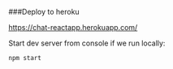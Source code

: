 ###Deploy to heroku

https://chat-reactapp.herokuapp.com/


Start dev server from console if we run locally:


```
npm start
```
